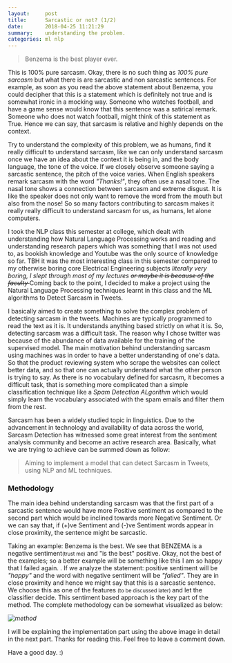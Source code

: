 ```yaml
---
layout:     post
title:      Sarcastic or not? (1/2)
date:       2018-04-25 11:21:29
summary:    understanding the problem.
categories: ml nlp
---
```


> Benzema is the best player ever.

This is 100% pure sarcasm. Okay, there is no such thing as _100% pure sarcasm_ but what there is are sarcastic and non sarcastic sentences.
For example, as soon as you read the above statement about Benzema, you could decipher that this is a statement which is definitely not true and is somewhat ironic in a mocking way. Someone who watches football, and have a game sense would know that this sentence was a satirical remark. Someone who does not watch football, might think of this statement as <span class = "red"> True. </span> Hence we can say, that sarcasm is relative and highly depends on the context.

Try to understand the complexity of this problem, we as humans, find it really difficult to understand sarcasm, like we can only understand sarcasm once we have an idea about the context it is being in, and the body language, the tone of the voice. If we closely observe someone saying a sarcastic sentence, the pitch of the voice varies. When English speakers remark sarcasm with the word  _"Thanks!"_, they often use a nasal tone. The nasal tone shows a connection between sarcasm and extreme disgust. It is like the speaker does not only want to remove the word from the mouth but also from the nose! So so many factors contributing to sarcasm makes it really really difficult to understand sarcasm for us, as humans, let alone computers.

I took the NLP class this semester at college, which dealt with understanding how Natural Language Processing works and reading and understanding research papers which was something that I was not used to, as bookish knowledge and Youtube was the only source of knowledge so far. TBH it was the most interesting class in this semester compared to my otherwise boring core Electrical Engineering subjects _literally very boring, I slept through most of my lectures <del> or maybe it is because of the faculty </del>_ Coming back to the point, I decided to make a project using the Natural Language Processing techniques learnt in this class and the ML algorithms to <span class="bg-dark-gray white" style="padding:2 px;"> Detect Sarcasm in Tweets. </span>

I basically aimed to create something to solve the complex problem of detecting sarcasm in the tweets. Machines are typically programmed to read the text as it is. It understands anything based strictly on what it is. So, detecting sarcasm was a difficult task. The reason why I chose twitter was because of the abundance of data available for the training of the supervised model. The main motivation behind understanding sarcasm using machines was in order to have a better understanding of one's data. So that the product reviewing system who scrape the websites can collect better data, and so that one can actually understand what the other person is trying to say. As there is no vocabulary defined for sarcasm, it becomes a difficult task, that is something more complicated than a simple classification technique like a _Spam Detection ALgorithm_ which would simply learn the vocabulary associated with the spam emails and filter them from the rest.

Sarcasm has been a widely studied topic in linguistics. Due to the advancement in technology and availability of data across the world, Sarcasm Detection has witnessed some great interest from the sentiment analysis community and become an active research area. Basically, what we are trying to achieve can be summed down as follow:
> Aiming to implement a model that can detect Sarcasm in Tweets, using NLP and ML techniques.

### Methodology

The main idea behind understanding sarcasm was that the first part of a sarcastic sentence would have more Positive sentiment as compared to the second part which would be inclined towards more Negative Sentiment. Or we can say that, if (+)ve Sentiment  and (-)ve Sentiment words appear in close proximity, the sentence might be sarcastic.

Taking an example: <span class="bg-dark-gray white" style="padding:2 px;"> Benzema is the best. </span> We see that BENZEMA is a negative sentiment<small>(trust me)</small> and "is the best" positive. Okay, not the best of the examples; so a better example will be something like this <span class="bg-dark-gray white" style="padding:2 px;"> I am so happy that I failed again. </span>. If we analyze the statement: positive sentiment will be _"happy"_ and the word with negative sentiment will be _"failed"_. They are in close proximity and hence we might say that this is a sarcastic sentence. We choose this as one of the features <small> (to be discussed later) </small> and let the classifier decide. This sentiment based approach is the key part of the method. The complete methodology can be somewhat visualized as below:

_![method](https://i.imgur.com/wlByWoL.png)_

I will be explaining the implementation part using the above image in detail in the next part. Thanks for reading this. Feel free to leave a comment down.

Have a good day. :)

